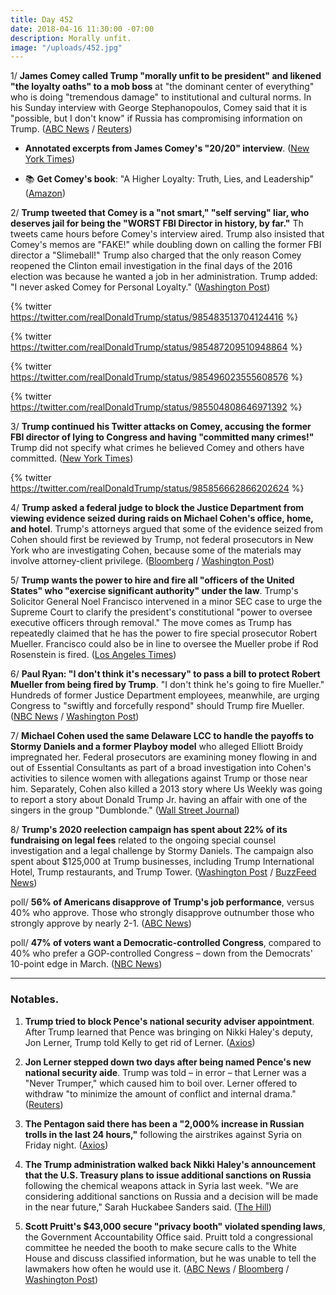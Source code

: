 ```yaml
---
title: Day 452
date: 2018-04-16 11:30:00 -07:00
description: Morally unfit.
image: "/uploads/452.jpg"
---
```


1/ **James Comey called Trump "morally unfit to be president" and likened "the loyalty oaths" to a mob boss** at "the dominant center of everything" who is doing "tremendous damage" to institutional and cultural norms. In his Sunday interview with George Stephanopoulos, Comey said that it is "possible, but I don't know" if Russia has compromising information on Trump. ([ABC News](http://abcnews.go.com/Site/transcript-james-comeys-interview-abc-news-chief-anchor/story?id=54488723) / [Reuters](https://www.reuters.com/article/us-usa-comey-book/fired-fbi-director-comey-says-trump-morally-unfit-abc-news-interview-idUSKBN1HM0O5))

* **Annotated excerpts from James Comey's "20/20" interview**. ([New York Times](https://www.nytimes.com/2018/04/15/us/politics/comey-abc-interview-excerpts.html))

* 📚 **Get Comey's book**: "A Higher Loyalty: Truth, Lies, and Leadership" ([Amazon](https://amzn.to/2JNqHUK))

2/ **Trump tweeted that Comey is a "not smart," "self serving" liar, who deserves jail for being the "WORST FBI Director in history, by far."** Th tweets came hours before Comey's interview aired. Trump also insisted that Comey's memos are "FAKE!" while doubling down on calling the former FBI director a "Slimeball!" Trump also charged that the only reason Comey reopened the Clinton email investigation in the final days of the 2016 election was because he wanted a job in her administration. Trump added: "I never asked Comey for Personal Loyalty." ([Washington Post](https://www.washingtonpost.com/politics/trump-assails-comey-in-tweetstorm-calls-for-ex-fbi-director-to-be-imprisoned/2018/04/15/af00c178-40af-11e8-ad8f-27a8c409298b_story.html?utm_term=.339b68a029df))

{% twitter https://twitter.com/realDonaldTrump/status/985483513704124416 %}

{% twitter https://twitter.com/realDonaldTrump/status/985487209510948864 %}

{% twitter https://twitter.com/realDonaldTrump/status/985496023555608576 %}

{% twitter https://twitter.com/realDonaldTrump/status/985504808646971392 %}

3/ **Trump continued his Twitter attacks on Comey, accusing the former FBI director of lying to Congress and having "committed many crimes!"** Trump did not specify what crimes he believed Comey and others have committed. ([New York Times](https://www.nytimes.com/2018/04/16/us/politics/trump-comey-clinton.html))

{% twitter https://twitter.com/realDonaldTrump/status/985856662866202624 %}

4/ **Trump asked a federal judge to block the Justice Department from viewing evidence seized during raids on Michael Cohen's office, home, and hotel**. Trump's attorneys argued that some of the evidence seized from Cohen should first be reviewed by Trump, not federal prosecutors in New York who are investigating Cohen, because some of the materials may involve attorney-client privilege. ([Bloomberg](https://www.bloomberg.com/news/articles/2018-04-16/trump-seeks-to-delay-his-own-justice-department-in-cohen-probe) / [Washington Post](https://www.washingtonpost.com/world/national-security/trump-wants-to-review-material-seized-from-personal-lawyer-before-federal-investigators/2018/04/15/c927d9f4-4115-11e8-bba2-0976a82b05a2_story.html))

5/ **Trump wants the power to hire and fire all "officers of the United States" who "exercise significant authority" under the law**. Trump's Solicitor General Noel Francisco intervened in a minor SEC case to urge the Supreme Court to clarify the president's constitutional "power to oversee executive officers through removal." The move comes as Trump has repeatedly claimed that he has the power to fire special prosecutor Robert Mueller. Francisco could also be in line to oversee the Mueller probe if Rod Rosenstein is fired. ([Los Angeles Times](http://www.latimes.com/politics/la-na-pol-court-trump-fire-20180415-story.html))

6/ **Paul Ryan: "I don't think it's necessary" to pass a bill to protect Robert Mueller from being fired by Trump**. "I don't think he's going to fire Mueller." Hundreds of former Justice Department employees, meanwhile, are urging Congress to "swiftly and forcefully respond" should Trump fire Mueller. ([NBC News](https://www.nbcnews.com/politics/congress/paul-ryan-not-necessary-bring-bill-protect-mueller-n866086) / [Washington Post](https://www.washingtonpost.com/news/politics/wp/2018/04/14/congress-should-forcefully-respond-if-trump-fires-mueller-245-former-doj-officials-say/))

7/ **Michael Cohen used the same Delaware LCC to handle the payoffs to Stormy Daniels and a former Playboy model** who alleged Elliott Broidy impregnated her. Federal prosecutors are examining money flowing in and out of Essential Consultants as part of a broad investigation into Cohen's activities to silence women with allegations against Trump or those near him. Separately, Cohen also killed a 2013 story where Us Weekly was going to report a story about Donald Trump Jr. having an affair with one of the singers in the group "Dumblonde." ([Wall Street Journal](https://www.wsj.com/articles/trump-lawyer-michael-cohen-used-the-same-delaware-company-for-payment-deals-to-two-women-1523835216))

8/ **Trump's 2020 reelection campaign has spent about 22% of its fundraising on legal fees** related to the ongoing special counsel investigation and a legal challenge by Stormy Daniels. The campaign also spent about $125,000 at Trump businesses, including Trump International Hotel, Trump restaurants, and Trump Tower. ([Washington Post](https://www.washingtonpost.com/politics/trumps-reelection-committee-has-spent-more-than-1-out-of-every-5-on-legal-fees-this-year/2018/04/15/2a9248e8-40f1-11e8-8569-26fda6b404c7_story.html) / [BuzzFeed News](https://www.buzzfeed.com/tariniparti/trump-campaign-spending))

poll/ **56% of Americans disapprove of Trump's job performance**, versus 40% who approve. Those who strongly disapprove outnumber those who strongly approve by nearly 2-1. ([ABC News](http://abcnews.go.com/Politics/economy-helps-trump-approval-personality-women-poll/story?id=54445035))

poll/ **47% of voters want a Democratic-controlled Congress**, compared to 40% who prefer a GOP-controlled Congress – down from the Democrats' 10-point edge in March. ([NBC News](https://www.nbcnews.com/politics/first-read/poll-shows-democrats-have-midterm-intensity-advantage-no-knockout-yet-n865916))

---

### Notables.

1. **Trump tried to block Pence's national security adviser appointment**. After Trump learned that Pence was bringing on Nikki Haley's deputy, Jon Lerner, Trump told Kelly to get rid of Lerner. ([Axios](https://www.axios.com/trump-pence-block-national-security-lerner-haley-1256a68a-718e-42e2-a4d5-e52b7d86b402.html))

2. **Jon Lerner stepped down two days after being named Pence's new national security aide**. Trump was told – in error – that Lerner was a "Never Trumper," which caused him to boil over. Lerner offered to withdraw "to minimize the amount of conflict and internal drama." ([Reuters](https://www.reuters.com/article/us-usa-trump-pence/after-trump-drama-new-pence-national-security-aide-steps-down-idUSKBN1HN0CF)) 

3. **The Pentagon said there has been a "2,000% increase in Russian trolls in the last 24 hours,"** following the airstrikes against Syria on Friday night. ([Axios](https://www.axios.com/russian-bots-increase-2195bf68-567c-4466-a705-17e69d4b6cad.html))

4. **The Trump administration walked back Nikki Haley's announcement that the U.S. Treasury plans to issue additional sanctions on Russia** following the chemical weapons attack in Syria last week. "We are considering additional sanctions on Russia and a decision will be made in the near future," Sarah Huckabee Sanders said. ([The Hill](http://thehill.com/policy/national-security/383354-white-house-walks-back-haley-announcement-on-russian-sanctions-for))

5. **Scott Pruitt's $43,000 secure "privacy booth" violated spending laws**, the Government Accountability Office said. Pruitt told a congressional committee he needed the booth to make secure calls to the White House and discuss classified information, but he was unable to tell the lawmakers how often he would use it. ([ABC News](http://abcnews.go.com/Politics/epa-broke-spending-law-pruitt-phone-booth-government/story?id=54501480) / [Bloomberg](https://www.bloomberg.com/news/articles/2018-04-16/epa-chief-s-43-000-secure-phone-found-to-break-spending-laws) / [Washington Post](https://www.washingtonpost.com/news/energy-environment/wp/2018/04/16/scott-pruitts-43000-soundproof-phone-booth-violated-spending-laws-federal-watchdog-finds/))